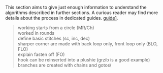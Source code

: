 This section aims to give just enough information to understand the algorithms described in further sections. A curious reader may find more details about the process in dedicated guides. [guide1](https://www.tinycurl.co/how-to-amigurumi-crochet/#stitches).

> working starts from a circle (MR/Ch)\
> worked in rounds\
> define basic stitches (sc, inc, dec)\
> sharper corner are made with back loop only, front loop only (BLO, FLO)\
> explain fasten off (FO)\
> hook can be reinserted into a plushie (grzib is a good example)\
> branches are created with chains and gotos\